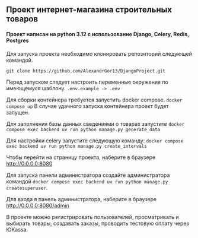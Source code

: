 ## Проект интернет-магазина строительных товаров
#### Проект написан на python 3.12 с использование Django, Celery, Redis, Postgres

Для запуска проекта необходимо клонировать репозиторий следующей командой.

`git clone https://github.com/AlexandrGor13/DjangoProject.git`


Перед запуском следует настроить переменные окружения по имеющемуся шаблону.
`.env.example -> .env`

Для сборки контейнера требуется запустить docker compose.
`docker compose up`
В случае удачного запуска контейнера проект будет запущен.

Для заполнения базы данных сведениями о товарах запустите
`docker compose exec backend uv run python manage.py generate_data`

Для настройки celery запустите следующую команду:
`docker compose exec backend uv run python manage.py create_intervals`

Чтобы перейти на страницу проекта, наберите в браузере http://0.0.0.0:8080

Для запуска панели администратора создайте администратора командой
`docker compose exec backend uv run python manage.py createsuperuser`.

Для входа в панель администратора, наберите в браузере http://0.0.0.0:8080/admin

В проекте можно регистрировать пользователей, просматривать и выбирать товары, создавать заказы, проводить тестовую оплату через ЮKassa.